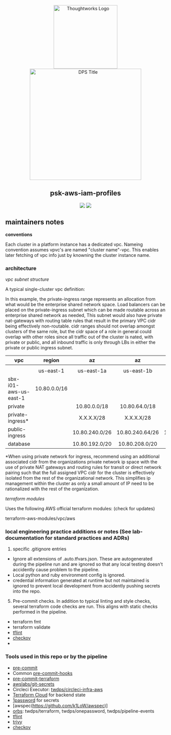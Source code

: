 <div align="center">
	<p>
	<img alt="Thoughtworks Logo" src="https://raw.githubusercontent.com/twplatformlabs/static/master/thoughtworks_flamingo_wave.png?sanitize=true" width=200 /><br />
	<img alt="DPS Title" src="https://raw.githubusercontent.com/twplatformlabs/static/master/EMPCPlatformStarterKitsImage.png?sanitize=true" width=350/><br />
	<h2>psk-aws-iam-profiles</h2>
	<a href="https://opensource.org/licenses/MIT"><img src="https://img.shields.io/github/license/twplatformlabs/psk-aws-platform-vpc"></a> <a href="https://aws.amazon.com"><img src="https://img.shields.io/badge/-deployed-blank.svg?style=social&logo=amazon"></a>
	</p>
</div>

## maintainers notes

**conventions**  

Each cluster in a platform instance has a dedicated vpc. Nameing convention assumes vpvc's are named "cluster name"-vpc. This enables later fetching of vpc info just by knowning the cluster instance name.  

### architecture  

_vpc subnet structure_  

A typical single-cluster vpc definition:  

In this example, the private-ingress range represents an allocation from what would be the enterprise shared network space. Load balancers can be placed on the private-ingress subnet which can be made routable across an enterprise shared network as needed, This subnet would also have private nat-gateways with routing table rules that result in the primary VPC cidr being effectively non-routable. cidr ranges should not overlap amongst clusters of the same role, but the cidr space of a role in general could overlap with other roles since all traffic out of the cluster is nated, with private or public, and all inbound traffic is only through LBs in either the private or public ingress subnet.  

| vpc                     | region          | az                | az                | az                |
|-------------------------|:---------------:|:-----------------:|:-----------------:|:-----------------:|
|                         |                 |                   |                   |                   |
|                         | us-east-1       | us-east-1a        |   us-east-1b      |  us-east-1c       |
| sbx-i01-aws-us-east-1   | 10.80.0.0/16    |                   |                   |                   |
| private                 |                 | 10.80.0.0/18      | 10.80.64.0/18     | 10.80.128.0/18    |
| private-ingress*        |                 | X.X.X.X/28        | X.X.X.X/28        | X.X.X.X/28        |
| public-ingress          |                 | 10.80.240.0/26    | 10.80.240.64/26   | 10.80.240.128/26  |
| database                |                 | 10.80.192.0/20    | 10.80.208.0/20    | 10.80.224.0/20    |

*When using private network for ingress, recommend using an additional associated cidr from the organizations private network ip space with the use of private NAT gateways and routing rules for transit or direct network pairing such that the full assigned VPC cidr for the cluster is effectively isolated from the rest of the organizational network. This simplifies ip management within the cluster as only a small amount of IP need to be rationalized with the rest of the organization.  

_terraform modules_  

Uses the following AWS official terraform modules: (check for updates)  

terraform-aws-modules/vpc/aws  

### local engineering practice additions or notes (See lab-documentation for standard practices and ADRs)  

1. specific .gitignore entries

* Ignore all extensions of .auto.tfvars.json. These are autogenerated during the pipeline run and are ignored so that any local testing doesn't accidently cause problem to the pipeline.  
* Local python and ruby environment config is ignored.
* credential information generated at runtime but not maintained is ignored to prevent local development from accidently pushing secrets into the repo.

5. Pre-commit checks. In addition to typical linting and style checks, several terraform code checks are run. This aligns with static checks performed in the pipeline.

* terraform fmt
* terraform validate
* [tflint](https://github.com/terraform-linters/tflint)
* [checkov](https://github.com/bridgecrewio/checkov)
*
### Tools used in this repo or by the pipeline

* [pre-commit](https://pre-commit.com)
* Common [pre-commit-hooks](https://github.com/pre-commit/pre-commit-hooks)
* [pre-commit-terraform](https://github.com/antonbabenko/pre-commit-terraform)
* [awslabs/git-secrets](https://github.com/awslabs/git-secrets)
* Circleci Executor: [twdps/circleci-infra-aws](https://github.com/twplatformlabs/circleci-infra-aws)
* [Terraform Cloud](https://app.terraform.io/) for backend state
* [1password](https://1password.com) for secrets
* [awspec(https://github.com/k1LoW/awspec)]
* [orbs](https://circleci.com/developer/orbs): twdps/terraform, twdps/onepassword, twdps/pipeline-events
* [tflint](https://github.com/terraform-linters/tflint)
* [trivy](https://github.com/aquasecurity/trivy)
* [checkov](https://github.com/bridgecrewio/checkov)
